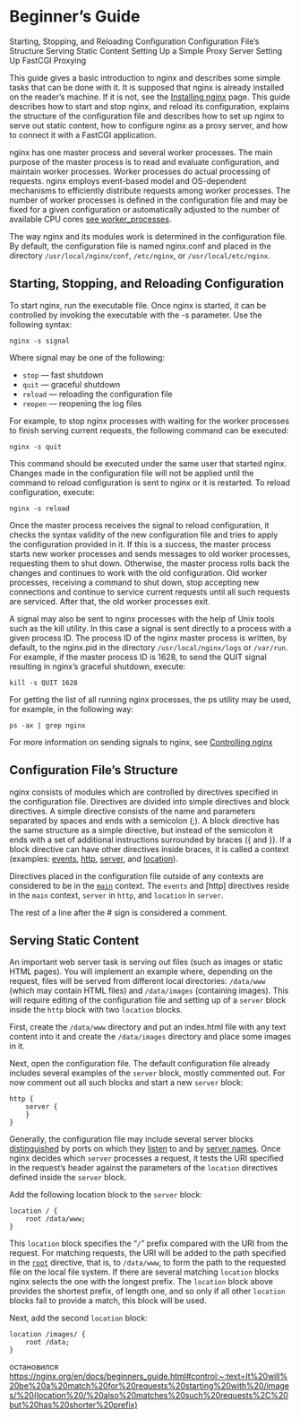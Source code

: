# Beginner’s Guide

Starting, Stopping, and Reloading Configuration
Configuration File’s Structure
Serving Static Content
Setting Up a Simple Proxy Server
Setting Up FastCGI Proxying

This guide gives a basic introduction to nginx and describes some simple tasks that can be done with it. It is supposed that nginx is already installed on the reader’s machine. If it is not, see the [Installing nginx](https://nginx.org/en/docs/install.html) page. This guide describes how to start and stop nginx, and reload its configuration, explains the structure of the configuration file and describes how to set up nginx to serve out static content, how to configure nginx as a proxy server, and how to connect it with a FastCGI application.

nginx has one master process and several worker processes. The main purpose of the master process is to read and evaluate configuration, and maintain worker processes. Worker processes do actual processing of requests. nginx employs event-based model and OS-dependent mechanisms to efficiently distribute requests among worker processes. The number of worker processes is defined in the configuration file and may be fixed for a given configuration or automatically adjusted to the number of available CPU cores [see worker_processes](https://nginx.org/en/docs/ngx_core_module.html#worker_processes).

The way nginx and its modules work is determined in the configuration file. By default, the configuration file is named nginx.conf and placed in the directory `/usr/local/nginx/conf`, `/etc/nginx`, or `/usr/local/etc/nginx`.

## Starting, Stopping, and Reloading Configuration

To start nginx, run the executable file. Once nginx is started, it can be controlled by invoking the executable with the -s parameter. Use the following syntax:

`nginx -s signal`

Where signal may be one of the following:

- `stop` — fast shutdown
- `quit` — graceful shutdown
- `reload` — reloading the configuration file
- `reopen` — reopening the log files

For example, to stop nginx processes with waiting for the worker processes to finish serving current requests, the following command can be executed:

`nginx -s quit`

This command should be executed under the same user that started nginx.
Changes made in the configuration file will not be applied until the command to reload configuration is sent to nginx or it is restarted. To reload configuration, execute:

`nginx -s reload`

Once the master process receives the signal to reload configuration, it checks the syntax validity of the new configuration file and tries to apply the configuration provided in it. If this is a success, the master process starts new worker processes and sends messages to old worker processes, requesting them to shut down. Otherwise, the master process rolls back the changes and continues to work with the old configuration. Old worker processes, receiving a command to shut down, stop accepting new connections and continue to service current requests until all such requests are serviced. After that, the old worker processes exit.

A signal may also be sent to nginx processes with the help of Unix tools such as the kill utility. In this case a signal is sent directly to a process with a given process ID. The process ID of the nginx master process is written, by default, to the nginx.pid in the directory `/usr/local/nginx/logs` or `/var/run`. For example, if the master process ID is 1628, to send the QUIT signal resulting in nginx’s graceful shutdown, execute:

`kill -s QUIT 1628`

For getting the list of all running nginx processes, the ps utility may be used, for example, in the following way:

`ps -ax | grep nginx`

For more information on sending signals to nginx, see [Controlling nginx](https://nginx.org/en/docs/control.html)

## Configuration File’s Structure

nginx consists of modules which are controlled by directives specified in the configuration file. Directives are divided into simple directives and block directives. A simple directive consists of the name and parameters separated by spaces and ends with a semicolon (;). A block directive has the same structure as a simple directive, but instead of the semicolon it ends with a set of additional instructions surrounded by braces ({ and }). If a block directive can have other directives inside braces, it is called a context (examples: [events](https://nginx.org/en/docs/ngx_core_module.html#events), [http](https://nginx.org/en/docs/http/ngx_http_core_module.html#http), [server](https://nginx.org/en/docs/http/ngx_http_core_module.html#server), and [location](https://nginx.org/en/docs/http/ngx_http_core_module.html#location)).

Directives placed in the configuration file outside of any contexts are considered to be in the [`main`](https://nginx.org/en/docs/ngx_core_module.html) context. The `events` and [http] directives reside in the `main` context, `server` in `http`, and `location` in `server`.

The rest of a line after the # sign is considered a comment.

## Serving Static Content

An important web server task is serving out files (such as images or static HTML pages). You will implement an example where, depending on the request, files will be served from different local directories: `/data/www` (which may contain HTML files) and `/data/images` (containing images). This will require editing of the configuration file and setting up of a `server` block inside the `http` block with two `location` blocks.

First, create the `/data/www` directory and put an index.html file with any text content into it and create the `/data/images` directory and place some images in it.

Next, open the configuration file. The default configuration file already includes several examples of the `server` block, mostly commented out. For now comment out all such blocks and start a new `server` block:

    http {
        server {
        }
    }
Generally, the configuration file may include several server blocks [distinguished](https://nginx.org/en/docs/http/request_processing.html) by ports on which they [listen](https://nginx.org/en/docs/http/ngx_http_core_module.html#listen) to and by [server names](https://nginx.org/en/docs/http/server_names.html). Once nginx decides which `server` processes a request, it tests the URI specified in the request’s header against the parameters of the `location` directives defined inside the `server` block.

Add the following location block to the `server` block:

    location / {
        root /data/www;
    }

This `location` block specifies the “`/`” prefix compared with the URI from the request. For matching requests, the URI will be added to the path specified in the [`root`](https://nginx.org/en/docs/http/ngx_http_core_module.html#root) directive, that is, to `/data/www`, to form the path to the requested file on the local file system. If there are several matching `location` blocks nginx selects the one with the longest prefix. The `location` block above provides the shortest prefix, of length one, and so only if all other `location` blocks fail to provide a match, this block will be used.

Next, add the second `location` block:

    location /images/ {
        root /data;
    }

остановился <https://nginx.org/en/docs/beginners_guide.html#control:~:text=It%20will%20be%20a%20match%20for%20requests%20starting%20with%20/images/%20(location%20/%20also%20matches%20such%20requests%2C%20but%20has%20shorter%20prefix)>
